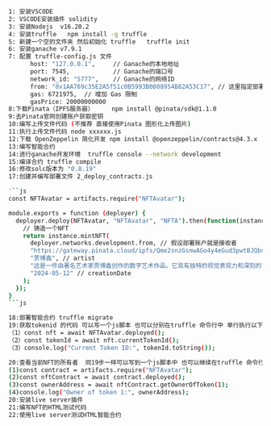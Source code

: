 ```bash
1: 安装VSCODE
2: VSCODE安装插件 solidity
3: 安装Nodejs  v16.20.2
4: 安装truffle   npm install -g truffle  
5: 新建一个空的文件夹 然后初始化 truffle   truffle init
6: 安装ganache v7.9.1
7: 配置 truffle-config.js 文件 
      host: "127.0.0.1",     // Ganache的本地地址
      port: 7545,            // Ganache的端口号
      network_id: "5777",    // Ganache的网络ID
      from: "0x1AA769c35E2A5f51c0B5993B0808954B82A53C17", // 这里指定部署合约的账户地址
      gas: 6721975,  // 增加 Gas 限制
      gasPrice: 20000000000
8:下载Pinata（IPFS服务器）     npm install @pinata/sdk@1.1.0  
9:去Pinata官网创建账户获取密钥
10:编写上传文件代码 (不推荐 直接使用Pinata 图形化上传图片)
11:执行上传文件代码 node xxxxxx.js
12:下载 OpenZeppelin 简化开发 npm install @openzeppelin/contracts@4.3.x
13:编写智能合约
14:进行ganache开发环境  truffle console --network development
15:编译合约 truffle compile
16:修改solc版本为 "0.8.19"
17:创建并编写部署文件 2_deploy_contracts.js

‵``js
const NFTAvatar = artifacts.require("NFTAvatar");

module.exports = function (deployer) {
  deployer.deploy(NFTAvatar, "NFTAvatar", "NFTA").then(function(instance) {
    // 铸造一个NFT
    return instance.mintNFT(
      deployer.networks.development.from, // 假设部署账户就是接收者
      "https://gateway.pinata.cloud/ipfs/Qme2snzGsnwAGo4y4eGud3pwtBJQbcpw78pSN7QgQvSqKZ", // IMGURI
      "贾博鑫", // artist
      "这是一件由著名艺术家贾博鑫创作的数字艺术作品。它具有独特的视觉表现力和深刻的艺术价值。", // description
      "2024-05-12" // creationDate
    );
  });
}
```js

18:部署智能合约 truffle migrate
19:获取tokenid 的代码 可以写一个js脚本 也可以分别在truffle 命令行中 单行执行以下3行代码  
（1）const nft = await NFTAvatar.deployed();
（2）const tokenId = await nft.currentTokenId();                            (调用合约中公开的函数 nft.currentTokenId)
（3）console.log("Current Token ID:", tokenId.toString());                    

20:查看当前NFT的所有者  同19步一样可以写到一个js脚本中 也可以继续在truffle 命令行中分别单行执行以下3行代码 
(1)const contract = artifacts.require("NFTAvatar");
(2)const nftContract = await contract.deployed();
(3)const ownerAddress = await nftContract.getOwnerOfToken(1);
(4)console.log("Owner of token 1:", ownerAddress);
20:安装live server插件
21:编写NFT的HTML测试代码
22:使用live server测试HTML智能合约
```
